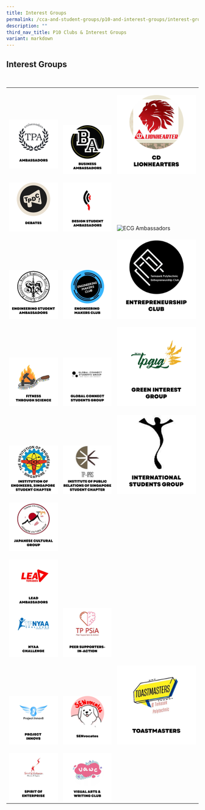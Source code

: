 ```yaml
---
title: Interest Groups
permalink: /cca-and-student-groups/p10-and-interest-groups/interest-groups/
description: ""
third_nav_title: P10 Clubs & Interest Groups
variant: markdown
---
```

## Interest Groups 

<div>

&nbsp;&nbsp;&nbsp;&nbsp;&nbsp;&nbsp;&nbsp;&nbsp;&nbsp;&nbsp;&nbsp; <table><tbody><tr>
					<td style="max-width:33%; vertical-align:bottom; border:none"><br>
<a href="/interest-groups/ambassadors/" style="text-decoration: none">
<img src="/images/Interest Groups/AMBASSADORS_button-01-v2.png" style="display:block;margin-left:auto;margin-right:auto;" alt="Ambassadors">
</a>
</td><td style="max-width:33%; vertical-align:bottom; border:none"><br>
<a href="/interest-groups/business-ambassadors/" style="text-decoration: none">
<img src="/images/Interest Groups/BA_button-01.png" style="display:block;margin-left:auto;margin-right:auto;" alt="Business Ambassadors">
</a>
</td>
					<td style="max-width:33%; vertical-align:bottom; border:none"><br>
<a href="/interest-groups/cd-lionhearters/" style="text-decoration: none">
<img src="/images/Interest Groups/LIONHEARTERS_button-01-v2.png" style="display:block;margin-left:auto;margin-right:auto;" alt="CD Lionhearters">
</a>
</td></tr><tr>
					<td style="max-width:33%; vertical-align:bottom; border:none"><br>
<a href="/interest-groups/debates/" style="text-decoration: none">
<img src="/images/Interest Groups/DEBATES_button-01-v2.png" style="display:block;margin-left:auto;margin-right:auto;" alt="Debates">
</a>
</td>
					<td style="max-width:33%; vertical-align:bottom; border:none"><br>
<a href="/interest-groups/design-student-ambassadors/" style="text-decoration: none">
<img src="/images/Interest Groups/DSA_button-01.png" style="display:block;margin-left:auto;margin-right:auto;" alt="Design Student Ambassadors">
</a>
						</td>
					<td style="max-width:33%; vertical-align:bottom; border:none"><br>
<a href="/interest-groups/ecgambassadors/" style="text-decoration: none">
<img src="https://hosting.photobucket.com/images/i/tracyng81/ECG_AMBASSADORS.png?width=320&amp;height=320&amp;fit=bounds" style="display:block;margin-left:auto;margin-right:auto;" alt="ECG Ambassadors">
</a>					
</td></tr><tr>
<td style="max-width:33%; vertical-align:bottom; border:none"><br>
<a href="/interest-groups/engineering-student-ambassadors/" style="text-decoration: none">
<img src="/images/Interest Groups/ESA_button-01.png" style="display:block;margin-left:auto;margin-right:auto;" alt="Engineering Student Ambassadors">
</a>
	</td><td style="max-width:33%; vertical-align:bottom; border:none"><br>
<a href="/interest-groups/engineering-makers-club/" style="text-decoration: none">
<img src="/images/Interest Groups/EMC_button-01.png" style="display:block;margin-left:auto;margin-right:auto;" alt="Engineering Makers Club">
</a>
</td>
	<td style="max-width:33%; vertical-align:bottom; border:none"><br>
<a href="/interest-groups/entrepreneurship-club/" style="text-decoration: none">
<img src="/images/Interest Groups/EC_button-01.png" style="display:block;margin-left:auto;margin-right:auto;" alt="Entrepreneurship Club">
</a>
</td>
					</tr>
					<tr><td style="max-width:33%; vertical-align:bottom; border:none"><br>
<a href="/interest-groups/fitness-through-science/" style="text-decoration: none">
<img src="/images/Interest Groups/FITS_button-01.png" style="display:block;margin-left:auto;margin-right:auto;" alt="Fitness Through Science">
</a>
						</td><td style="max-width:33%; vertical-align:bottom; border:none"><br>
<a href="/interest-groups/global-connect-student-group/" style="text-decoration: none">
<img src="/images/Interest Groups/GCSG_button-01.png" style="display:block;margin-left:auto;margin-right:auto;" alt="Global Connect Student Group">
</a>
						</td><td style="max-width:33%; vertical-align:bottom; border:none"><br>
<a href="/interest-groups/green-interest-group/" style="text-decoration: none">
<img src="/images/Interest Groups/GIG_button-01.png" style="display:block;margin-left:auto;margin-right:auto;" alt="Sustainability Interest Group">
</a>
</td>
					</tr>
					<tr>
					<td style="max-width:33%; vertical-align:bottom; border:none"><br>
<a href="/interest-groups/ies-student-chapter/" style="text-decoration: none">
<img src="/images/Interest Groups/IES_button-01.png" style="display:block;margin-left:auto;margin-right:auto;" alt="Institution of Engineers, Singapore Student Chapter">
</a>
						</td><td style="max-width:33%; vertical-align:bottom; border:none"><br>
<a href="/interest-groups/iprs-student-chapter/" style="text-decoration: none">
<img src="/images/Interest Groups/IPRS_button-01-v2.png" style="display:block;margin-left:auto;margin-right:auto;" alt="Institute of Public Relations of Singapore Student Chapter">
</a>
					</td><td style="max-width:33%; vertical-align:bottom; border:none"><br>
<a href="/interest-groups/international-students-group/" style="text-decoration: none">
<img src="/images/Interest Groups/ISG_button-01-v2.png" style="display:block;margin-left:auto;margin-right:auto;" alt="International Students Group">
</a>
</td></tr><tr>
<td style="max-width:33%; vertical-align:bottom; border:none"><br>
<a href="/interest-groups/japanese-cultural-group/" style="text-decoration: none">
<img src="/images/Interest Groups/JCG_button-01.png" style="display:block;margin-left:auto;margin-right:auto;" alt="Japanese Cultural Group">
</a>
</td></tr><tr><td style="max-width:33%; vertical-align:bottom; border:none"><br>
<a href="/interest-groups/LEAD-ambassadors/" style="text-decoration: none">
<img src="/images/Interest Groups/LEAD_button-01.png" style="display:block;margin-left:auto;margin-right:auto;" alt="LEAD Ambassadors">
</a>
<a href="/interest-groups/nyaa-challenge/" style="text-decoration: none">
<img src="/images/Interest Groups/NYAA_button-01.png" style="display:block;margin-left:auto;margin-right:auto;" alt="NYAA Challenge">
</a>
</td><td style="max-width:33%; vertical-align:bottom; border:none"><br>
<a href="/interest-groups/peer-supporters-in-action/" style="text-decoration: none">
<img src="/images/Interest Groups/PSIA_button-01.png" style="display:block;margin-left:auto;margin-right:auto;" alt="Peer Supporters-in-Action">
</a>
</td></tr><tr><td style="max-width:33%; vertical-align:bottom; border:none"><br>
<a href="/interest-groups/project-innov8/" style="text-decoration: none">
<img src="/images/Interest Groups/PROJECT INNOV8_button-01.png" style="display:block;margin-left:auto;margin-right:auto;" alt="Project Innov8">
</a>
</td><td style="max-width:33%; vertical-align:bottom; border:none"><br>
<a href="/interest-groups/senvocates/" style="text-decoration: none">
<img src="/images/Interest Groups/SENVOCATES_button-01.png" style="display:block;margin-left:auto;margin-right:auto;" alt="SENvocates">
</a>
</td><td style="max-width:33%; vertical-align:bottom; border:none"><br>
<a href="/interest-groups/toastmasters/" style="text-decoration: none">
<img src="/images/Interest Groups/TOASTMASTERS_button-01.png" style="display:block;margin-left:auto;margin-right:auto;" alt="Toastmasters">
</a>
</td></tr><tr>
					<td style="max-width:33%; vertical-align:bottom; border:none"><br>
<a href="/interest-groups/spirit-of-enterprise/" style="text-decoration: none">
<img src="/images/Interest Groups/SOE_button-01-v2.png" style="display:block;margin-left:auto;margin-right:auto;" alt="Spirit of Enterprise">
</a>
</td><td style="max-width:33%; vertical-align:bottom; border:none"><br>
<a href="/interest-groups/visual-arts-and-writing-club/" style="text-decoration: none">
<img src="/images/Interest Groups/VAWC_button-01.png" style="display:block;margin-left:auto;margin-right:auto;" alt="Visual Arts &amp; Writing Club">
</a>
</td></tr></tbody></table>
</div>